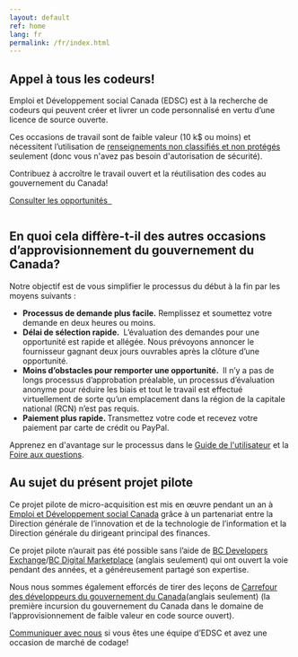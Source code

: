 ```yaml
---
layout: default
ref: home
lang: fr
permalink: /fr/index.html
---
```


<!-- markdownlint-disable MD041 -->
<section class="stretch-panel">
    <div class="container">
        <div class="row wb-eqht mrgn-tp-md mrgn-bttm-md">
            <div class="col-md-8 col-lrg-8">
                <h1 class="provisional gc-thickline mrgn-tp-0 mrgn-bttm-lg">Appel à tous les codeurs!</h1>
                <p>Emploi et Développement social Canada (EDSC) est à la recherche de codeurs qui peuvent créer et livrer un code personnalisé en vertu d’une licence de source ouverte.</p>
                <p>Ces occasions de travail sont de faible valeur (10 k$ ou moins) et nécessitent l’utilisation de <a href="https://www.tpsgc-pwgsc.gc.ca/esc-src/protection-safeguarding/niveaux-levels-fra.html" target="_blank">renseignements non classifiés et non protégés</a> seulement (donc vous n'avez pas besoin d'autorisation de sécurité).</p>
                <p>Contribuez à accroître le travail ouvert et la réutilisation des codes au gouvernement du Canada!</p>
                <p>
                    <a href="{{ site.baseurl }}{% link _pages/fr/opportunites.md %}" title="Opportunities" class="btn btn-primary btn-lrg">Consulter les opportunités &nbsp; <span class="glyphicon glyphicon-arrow-right" aria-hidden="true"></span></a>
                </p>
            </div>
            <div class="col-md-4 col-lrg-4">
                <img class="img-responsive" src="/assets/images/computer.png" alt="">
            </div>
        </div>
    </div>
</section>

<div class="container">
    <h2>En quoi cela diffère-t-il des autres occasions d’approvisionnement du gouvernement du Canada?</h2>
    <p>Notre objectif est de vous simplifier le processus du début à la fin par les moyens suivants :</p>
    <ul class="gliph-list">
        <li>
            <span class="glyphicon glyphicon-send"></span>
            <strong>Processus de demande plus facile.</strong> Remplissez et soumettez votre demande en deux heures ou moins.
        </li>
        <li>
            <span class="glyphicon glyphicon-repeat"></span>
            <strong> Délai de sélection rapide. </strong> L’évaluation des demandes pour une opportunité est rapide et allégée. Nous prévoyons annoncer le fournisseur gagnant deux jours ouvrables après la clôture d’une opportunité.
        </li>
        <li>
            <span class="glyphicon glyphicon-ok"></span>
            <strong>Moins d’obstacles pour remporter une opportunité. </strong> Il n’y a pas de longs processus d’approbation préalable, un processus d’évaluation anonyme pour réduire les biais et tout le travail est effectué virtuellement de sorte qu’un emplacement dans la région de la capitale national (RCN) n’est pas requis.
        </li>
        <li>
            <span class="glyphicon glyphicon-usd"></span>
            <strong>Paiement plus rapide. </strong> Transmettez votre code et recevez votre paiement par carte de crédit ou PayPal.
        </li>
    </ul>
    <p class="mrgn-tp-xl">Apprenez en d'avantage sur le processus dans le <a href="{{ site.baseurl }}{% link _pages/fr/guide-utilisateur.md %}" title="Guide de l'utilisateur">Guide de l'utilisateur</a> et la <a href="{{ site.baseurl }}{% link _pages/fr/faq.md %}" title="Foire aux questions">Foire aux questions</a>.</p>
    <h2>Au sujet du présent projet pilote</h2>
    <p>Ce projet pilote de micro-acquisition est mis en œuvre pendant un an à  <a href="https://www.canada.ca/fr/emploi-developpement-social.html" target="_blank">Emploi et Développement social Canada</a> grâce à un partenariat entre la Direction générale de l’innovation et de la technologie de l’information et la Direction générale du dirigeant principal des finances.</p>
    <p>Ce projet pilote n’aurait pas été possible sans l’aide de <a href="https://bcdevexchange.org/" target="_blank">BC Developers Exchange</a>/<a href="https://digital.gov.bc.ca/marketplace" target="_blank">BC Digital Marketplace</a> (anglais seulement) qui ont ouvert la voie pendant des années, et a généreusement partagé son expertise.</p>
    <p>Nous nous sommes également efforcés de tirer des leçons de <a href="https://github.com/canada-ca/devex" target="_blank">Carrefour des développeurs du gouvernement du Canada</a>(anglais seulement) (la première incursion du gouvernement du Canada dans le domaine de l’approvisionnement de faible valeur en code source ouvert).</p>
    <p><a href="mailto:microacquisition@hrsdc-rhdcc.gc.ca">Communiquer avec nous</a> si vous êtes une équipe d’EDSC et avez une occasion de marché de codage!</p>
</div>
